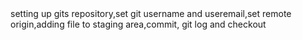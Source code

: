 <!DOCTYPE HTML>
<html>
<head>
<title>Alx pre course</title>
</head>
<body>
<header>
</header>
</main>
<article>
  <p> setting up gits repository,set git username and useremail,set remote
    origin,adding file to staging area,commit, git log and checkout
</article>
<aside>
</aside>
<footer>
</footer>
</body>
</html>

